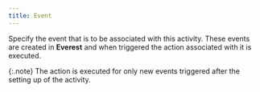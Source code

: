 ```yaml
---
title: Event
---
```



Specify the event that is to be associated with this activity. These  events are created in **Everest**  and when triggered the action associated with it is executed.


{:.note}
The action is executed for only new events  triggered after the setting up of the activity.

